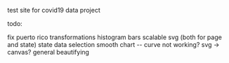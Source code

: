 test site for covid19 data project

todo:

fix puerto rico
transformations 
histogram bars
scalable svg (both for page and state)
state data selection
smooth chart -- curve not working?
svg -> canvas?
general beautifying 
